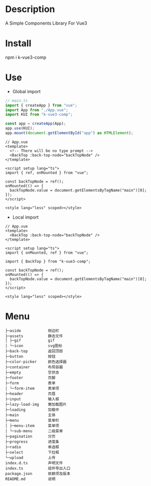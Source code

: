 # Description

A Simple Components Library For Vue3

# Install

npm i k-vue3-comp

# Use

- Global import

```ts
// main.ts
import { createApp } from "vue";
import App from "./App.vue";
import KUI from "k-vue3-comp";

const app = createApp(App);
app.use(KUI);
app.mount(document.getElementById("app") as HTMLElement);
```

```vue
// App.vue
<template>
  <!-- There will be no type prompt -->
  <BackTop :back-top-node="backTopNode" />
</template>

<script setup lang="ts">
import { ref, onMounted } from "vue";

const backTopNode = ref();
onMounted(() => {
  backTopNode.value = document.getElementsByTagName("main")[0];
});
</script>

<style lang="less" scoped></style>
```

- Local import

```vue
// App.vue
<template>
  <BackTop :back-top-node="backTopNode" />
</template>

<script setup lang="ts">
import { onMounted, ref } from "vue";

import { BackTop } from "k-vue3-comp";

const backTopNode = ref();
onMounted(() => {
  backTopNode.value = document.getElementsByTagName("main")[0];
});
</script>

<style lang="less" scoped></style>
```

# Menu

    ├─aside            侧边栏
    ├─assets           静态文件
    │ ├─gif            gif
    │ └─icon           svg图标
    ├─back-top         返回顶部
    ├─button           按钮
    ├─color-picker     颜色选择器
    ├─container        布局容器
    ├─empty            空状态
    ├─footer           页脚
    ├─form             表单
    │ └─form-item      表单项
    ├─header           页眉
    ├─input            输入框
    ├─lazy-load-img    懒加载图片
    ├─loading          加载中
    ├─main             主体
    ├─menu             菜单栏
    │ ├─menu-item      菜单项
    │ └─sub-menu       二级菜单
    ├─pagination       分页
    ├─progress         进度条
    ├─radio            单选框
    ├─select           下拉框
    └─upload           上传
    index.d.ts         声明文件
    index.ts           组件导出入口
    package.json       依赖项及版本
    README.md          说明
